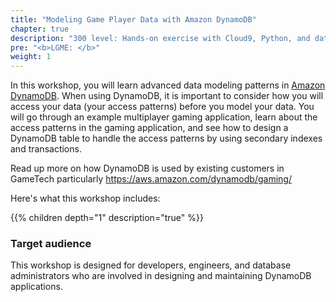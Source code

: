 ```yaml
---
title: "Modeling Game Player Data with Amazon DynamoDB"
chapter: true
description: "300 level: Hands-on exercise with Cloud9, Python, and data modelling best practices."
pre: "<b>LGME: </b>"
weight: 1
---
```



In this workshop, you will learn advanced data modeling patterns in [Amazon DynamoDB](https://docs.aws.amazon.com/amazondynamodb/latest/developerguide/Introduction.html). When using DynamoDB, it is important to consider how you will access your data (your access patterns) before you model your data. You will go through an example multiplayer gaming application, learn about the access patterns in the gaming application, and see how to design a DynamoDB table to handle the access patterns by using secondary indexes and transactions.

Read up more on how DynamoDB is used by existing customers in GameTech particularly
https://aws.amazon.com/dynamodb/gaming/

Here's what this workshop includes:

{{% children depth="1" description="true" %}}


### Target audience

This workshop is designed for developers, engineers, and database administrators who are involved in designing and maintaining DynamoDB applications.






